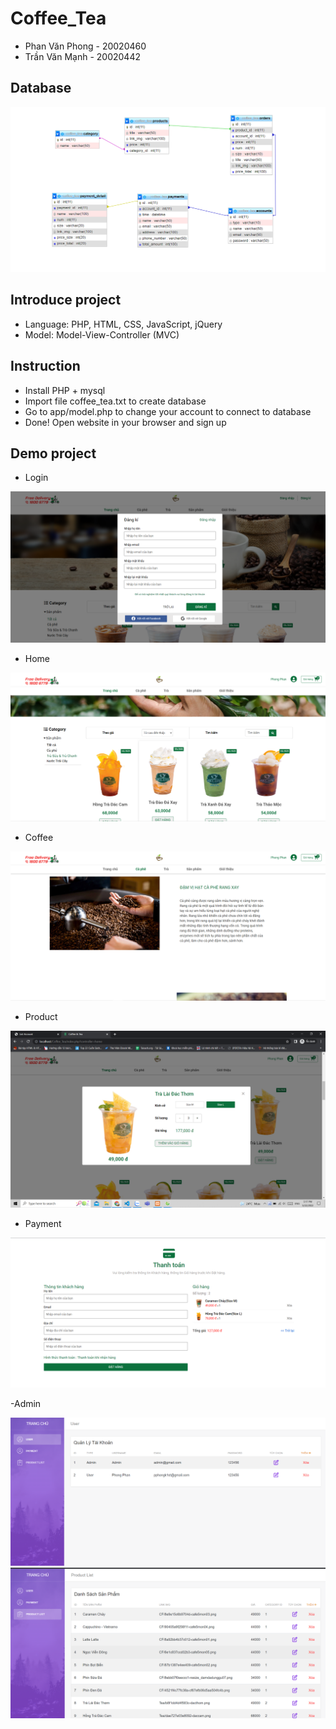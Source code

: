 # Coffee_Tea
- Phan Văn Phong - 20020460
- Trần Văn Mạnh - 20020442

## Database

![](demo/database.png)
## Introduce project ##

- Language: PHP, HTML, CSS, JavaScript, jQuery
- Model: Model-View-Controller (MVC)

## Instruction ##

- Install PHP + mysql
- Import file coffee_tea.txt to create database
- Go to app/model.php to change your account to connect to database
- Done! Open website in your browser and sign up

## Demo project ##

- Login

![](demo/login.png)

- Home

![](demo/home.png)

- Coffee

![](demo/coffee.png)

- Product

![](demo/info.png)

- Payment

![](demo/payment.png)

-Admin

![](demo/admin.png)
![](demo/list_product.png)
